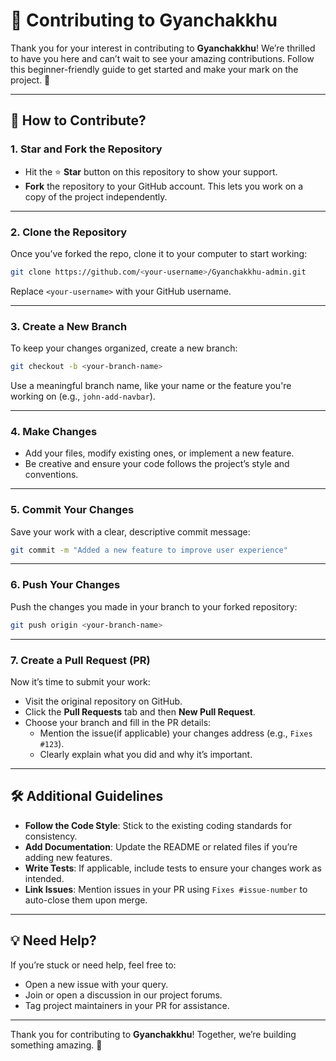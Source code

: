 
# 🌟 Contributing to Gyanchakkhu

Thank you for your interest in contributing to **Gyanchakkhu**! We’re thrilled to have you here and can’t wait to see your amazing contributions. Follow this beginner-friendly guide to get started and make your mark on the project. 🚀

---

## 🚀 How to Contribute?

### 1. **Star and Fork the Repository**
   - Hit the ⭐ **Star** button on this repository to show your support.
   - **Fork** the repository to your GitHub account. This lets you work on a copy of the project independently.

---

### 2. **Clone the Repository**
   Once you’ve forked the repo, clone it to your computer to start working:
   ```bash
   git clone https://github.com/<your-username>/Gyanchakkhu-admin.git
   ```
   Replace `<your-username>` with your GitHub username.

---

### 3. **Create a New Branch**
   To keep your changes organized, create a new branch:
   ```bash
   git checkout -b <your-branch-name>
   ```
   Use a meaningful branch name, like your name or the feature you're working on (e.g., `john-add-navbar`).

---

### 4. **Make Changes**
   - Add your files, modify existing ones, or implement a new feature.
   - Be creative and ensure your code follows the project’s style and conventions.

---

### 5. **Commit Your Changes**
   Save your work with a clear, descriptive commit message:
   ```bash
   git commit -m "Added a new feature to improve user experience"
   ```

---

### 6. **Push Your Changes**
   Push the changes you made in your branch to your forked repository:
   ```bash
   git push origin <your-branch-name>
   ```

---

### 7. **Create a Pull Request (PR)**
   Now it’s time to submit your work:
   - Visit the original repository on GitHub.
   - Click the **Pull Requests** tab and then **New Pull Request**.
   - Choose your branch and fill in the PR details:
     - Mention the issue(if applicable) your changes address (e.g., `Fixes #123`).
     - Clearly explain what you did and why it’s important.

---

## 🛠 Additional Guidelines

- **Follow the Code Style**: Stick to the existing coding standards for consistency.
- **Add Documentation**: Update the README or related files if you’re adding new features.
- **Write Tests**: If applicable, include tests to ensure your changes work as intended.
- **Link Issues**: Mention issues in your PR using `Fixes #issue-number` to auto-close them upon merge.

---

## 💡 Need Help?
If you’re stuck or need help, feel free to:
- Open a new issue with your query.
- Join or open a discussion in our project forums.
- Tag project maintainers in your PR for assistance.

---

Thank you for contributing to **Gyanchakkhu**! Together, we’re building something amazing. 🌟

